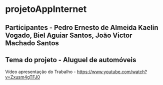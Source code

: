 # projetoAppInternet

## Participantes - Pedro Ernesto de Almeida Kaelin Vogado, Biel Aguiar Santos, João Victor Machado Santos

Tema do projeto - Aluguel de automóveis
-----------------------
Vídeo apresentação do Trabalho - https://www.youtube.com/watch?v=Zxusm4gTFJ0
